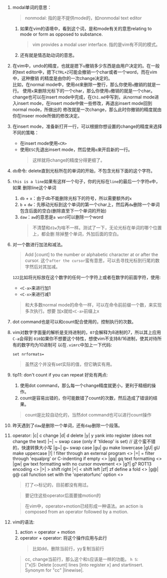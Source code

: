 1. modal单词的意思：

   > nonmodal: 指的是不提供mode的，如nonmodal text editor

   1. 如果在vim的语境中，看到这个词，是和mode有关的意思relating to mode or form
      as opposed to substance.

	  > vim provides a modal user interface. 指的是vim有不同的模式。
	  
   2. 还有就是情态助动词的意思。

2. 在vim中，undo的精度，也就是摁下`u`撤销多少东西是由用户决定的。在一般的text 
   editor中，摁下`CTRL+Z`可能会撤销一个char或者一个word，而在vim中，这种撤销
   的精度是由你的一次change决定的。<br>
   比如，在normal mode中，使用`dd`来删除一整行，那么你使用`u`撤销的就是一行。
   使用`x`来删除光标下的一个char，那么你使用`u`撤销的就是一个char。<br>
   change也可以在insert mode中完成，在`Ch1.md`中写到，从normal mode进入insert
   mode，在insert mode中做一些修改，再退出insert mode回到normal mode，所做出的
   修改就是一次change，那么此时你撤销的精度就由你在inseer mode所做的修改决定。

3. 在insert mode，准备新打开一行，可以根据你想设置的change的精度来选择不同的策略：
   * 在insert mode使用`<CR>`
   * 使用`ESC`先退出insert mode，然后使用`o`来开启新的一行。
     > 这样就将change的精度分得更细了。

4. `db`命令: delete直到光标所在的单词的开始，不包含光标下面的这个字符。

5. `this is a line`如果有这样一个句子，你的光标在`line`的最后一个字符`e`中，如果
   删除line这个单词

   1. `db` + `x`：由于db不能删除光标下的符号，所以需要额外的`x`
   2. `b` + `dw`：先移动光标到这个单词的第一个char上，然后再`dw`删除一个单词
      包含后面的空白(删除直至下一个单词的开始)
   3. `daw`：`aw`的意思是`a word`可以删除一个word
      > 不清楚和`d1w`为啥不一样。测试了一下，无论光标在单词的哪个位置上，都会删
	    除掉整个单词，外加后面的空白。


6. 对一个数进行加法和减法。

   > Add [count] to the number or alphabetic character at or after the cursor.
     这个`after the cursor`蛮有意思，可以去寻找光标到行尾的数字然后对其加减。

   `122`比如将光标放在这个数字的任何一个字符上或者在数字的前面字符，使用:<br>
   * `<C-a>`来进行加1
   * `<C-x>`来进行减1
   > 和大多数normal mode的命令一样，可以在命令前前缀一个数，来实现多次执行。想要
     加x就给`<C-a>`前缀上x

7. dot command也是可以和count配合使用的，控制执行的次数。

8. vim对数字字面量的解析是支持进制的，`07`会解释为8进制的7，所以其上应用`C-a`会得到
   `010`如果你不想要这个特性，想使vim不支持8/16进制，使其对待所有的数字均为10进制可
   以在`.vimrc`中加上一下代码: 
   ```.vim
   set nrformats=
   ```

   > 虽然这个并没有set实际的值，但它确实有用。


9. tip11: don't count if you can repeat
   好处有两点: <br>

   1. 使用dot command，那么每一个change精度就更小，更利于精细的操作。
   2. count是容易出错的，你可能数错了count的次数，然后造成了错误的结果。

   > count是比较自动化的，当然dot command也可以进行count操作

10. 昨天遇到了`daw`是删除一个单词，还有`dap`删除一个段落。
    
11. operator:
  	|c|	c	change
	|d|	d	delete
	|y|	y	yank into register (does not change the text)
	|~|	~	swap case (only if 'tildeop' is set) // 这个蛮不错的，快速转换大小写
	|g~|	g~	swap case
	|gu|	gu	make lowercase
	|gU|	gU	make uppercase
	|!|	!	filter through an external program                        <>
	|=|	=	filter through 'equalprg' or C-indenting if empty         <>
	|gq|	gq	text formatting                                       <>
	|gw|	gw	text formatting with no cursor movement               <>
	|g?|	g?	ROT13 encoding                                        <>
	|>|	>	shift right
	|<|	<	shift left
	|zf|	zf	define a fold                                         <>
	|g@|	g@	call function set with the 'operatorfunc' option      <>

	> 打了`<>`标记的，目前都没有用过。

	> 要记住这些operator后面要接motion的
 
    > 在vim中，operator+motion已经形成一种语法。an action is composed from an operator
	  followed by a motion.

12. vim的语法:
    1. action = operator + motion
	2. operator + operator: 将这个操作应用与此行
	   > 比如dd，删除当前行，yy复制当前行

	> cc, change当前行，那么这个和`S`应该是一样的功能。
	  `h S`: <br>
	  ["x]S: Delete [count] lines [into register x] and startinsert.  Synonym 
	  for "cc" |linewise|.



